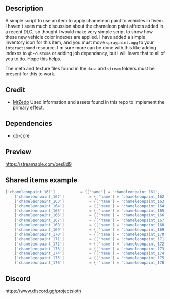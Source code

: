 ## Description
A simple script to use an item to apply chameleon paint to vehicles in fivem. I haven't seen much discussion about the chameleon paint affects added in a recent DLC, so thought I would make very simple script to show how these new vehicle color indexes are applied. I have added a simple inventory icon for this item, and you must move `spraypaint.ogg` to your `interactsound` resource. I'm sure more can be done with this like adding indexes to `qb-customs` or adding job dependancy, but I will leave that to all of you to do. Hope this helps.

The meta and texture files found in the `data` and `stream` folders must be present for this to work.

## Credit
- [MrZedo](https://github.com/MrZedo/Cameleon-Color) Used information and assets found in this repo to implement the primary effect.

## Dependencies
- [qb-core](https://github.com/qbcore-framework/qb-core)

## Preview
https://streamable.com/oes8d9

## Shared items example
```lua
['chameleonpaint_161'] 			 = {['name'] = 'chameleonpaint_161', 			['label'] = 'Monochrome Spray', 				['weight'] = 2000, 		['type'] = 'item', 		['image'] = 'chameleonpaint.png', 	['unique'] = false, 		['useable'] = true, 	['shouldClose'] = true,	   ['combinable'] = nil,   ['description'] = 'A fancy spray for your ride.'},
	['chameleonpaint_162'] 			 = {['name'] = 'chameleonpaint_162', 			['label'] = 'Night & Day Spray', 				['weight'] = 2000, 		['type'] = 'item', 		['image'] = 'chameleonpaint.png', 	['unique'] = false, 		['useable'] = true, 	['shouldClose'] = true,	   ['combinable'] = nil,   ['description'] = 'A fancy spray for your ride.'},
	['chameleonpaint_163'] 			 = {['name'] = 'chameleonpaint_163', 			['label'] = 'The Verlierer Spray', 				['weight'] = 2000, 		['type'] = 'item', 		['image'] = 'chameleonpaint.png', 	['unique'] = false, 		['useable'] = true, 	['shouldClose'] = true,	   ['combinable'] = nil,   ['description'] = 'A fancy spray for your ride.'},
	['chameleonpaint_164'] 			 = {['name'] = 'chameleonpaint_164', 			['label'] = 'Sprunk Extreme Spray', 			['weight'] = 2000, 		['type'] = 'item', 		['image'] = 'chameleonpaint.png', 	['unique'] = false, 		['useable'] = true, 	['shouldClose'] = true,	   ['combinable'] = nil,   ['description'] = 'A fancy spray for your ride.'},
	['chameleonpaint_165'] 			 = {['name'] = 'chameleonpaint_165', 			['label'] = 'Vice City Spray', 					['weight'] = 2000, 		['type'] = 'item', 		['image'] = 'chameleonpaint.png', 	['unique'] = false, 		['useable'] = true, 	['shouldClose'] = true,	   ['combinable'] = nil,   ['description'] = 'A fancy spray for your ride.'},
	['chameleonpaint_166'] 			 = {['name'] = 'chameleonpaint_166', 			['label'] = 'Synthwave Nights Spray', 			['weight'] = 2000, 		['type'] = 'item', 		['image'] = 'chameleonpaint.png', 	['unique'] = false, 		['useable'] = true, 	['shouldClose'] = true,	   ['combinable'] = nil,   ['description'] = 'A fancy spray for your ride.'},
	['chameleonpaint_167'] 			 = {['name'] = 'chameleonpaint_167', 			['label'] = 'Four Seasons Spray', 				['weight'] = 2000, 		['type'] = 'item', 		['image'] = 'chameleonpaint.png', 	['unique'] = false, 		['useable'] = true, 	['shouldClose'] = true,	   ['combinable'] = nil,   ['description'] = 'A fancy spray for your ride.'},
	['chameleonpaint_168'] 			 = {['name'] = 'chameleonpaint_168', 			['label'] = 'Maisonette 9 Throwback Spray', 	['weight'] = 2000, 		['type'] = 'item', 		['image'] = 'chameleonpaint.png', 	['unique'] = false, 		['useable'] = true, 	['shouldClose'] = true,	   ['combinable'] = nil,   ['description'] = 'A fancy spray for your ride.'},
	['chameleonpaint_169'] 			 = {['name'] = 'chameleonpaint_169', 			['label'] = 'Bubblegum Spray', 					['weight'] = 2000, 		['type'] = 'item', 		['image'] = 'chameleonpaint.png', 	['unique'] = false, 		['useable'] = true, 	['shouldClose'] = true,	   ['combinable'] = nil,   ['description'] = 'A fancy spray for your ride.'},
	['chameleonpaint_170'] 			 = {['name'] = 'chameleonpaint_170', 			['label'] = 'Full Rainbow Spray', 				['weight'] = 2000, 		['type'] = 'item', 		['image'] = 'chameleonpaint.png', 	['unique'] = false, 		['useable'] = true, 	['shouldClose'] = true,	   ['combinable'] = nil,   ['description'] = 'A fancy spray for your ride.'},
	['chameleonpaint_171'] 			 = {['name'] = 'chameleonpaint_171', 			['label'] = 'Sunset Spray', 					['weight'] = 2000, 		['type'] = 'item', 		['image'] = 'chameleonpaint.png', 	['unique'] = false, 		['useable'] = true, 	['shouldClose'] = true,	   ['combinable'] = nil,   ['description'] = 'A fancy spray for your ride.'},
	['chameleonpaint_172'] 			 = {['name'] = 'chameleonpaint_172', 			['label'] = 'The Seven Spray', 					['weight'] = 2000, 		['type'] = 'item', 		['image'] = 'chameleonpaint.png', 	['unique'] = false, 		['useable'] = true, 	['shouldClose'] = true,	   ['combinable'] = nil,   ['description'] = 'A fancy spray for your ride.'},
	['chameleonpaint_173'] 			 = {['name'] = 'chameleonpaint_173', 			['label'] = 'Kamen Rider Spray', 				['weight'] = 2000, 		['type'] = 'item', 		['image'] = 'chameleonpaint.png', 	['unique'] = false, 		['useable'] = true, 	['shouldClose'] = true,	   ['combinable'] = nil,   ['description'] = 'A fancy spray for your ride.'},
	['chameleonpaint_174'] 			 = {['name'] = 'chameleonpaint_174', 			['label'] = 'Chromatic Aberration Spray', 		['weight'] = 2000, 		['type'] = 'item', 		['image'] = 'chameleonpaint.png', 	['unique'] = false, 		['useable'] = true, 	['shouldClose'] = true,	   ['combinable'] = nil,   ['description'] = 'A fancy spray for your ride.'},
	['chameleonpaint_175'] 			 = {['name'] = 'chameleonpaint_175', 			['label'] = 'Its Christmas! Spray', 			['weight'] = 2000, 		['type'] = 'item', 		['image'] = 'chameleonpaint.png', 	['unique'] = false, 		['useable'] = true, 	['shouldClose'] = true,	   ['combinable'] = nil,   ['description'] = 'A fancy spray for your ride.'},
	['chameleonpaint_176'] 			 = {['name'] = 'chameleonpaint_176', 			['label'] = 'Temperature Spray', 				['weight'] = 2000, 		['type'] = 'item', 		['image'] = 'chameleonpaint.png', 	['unique'] = false, 		['useable'] = true, 	['shouldClose'] = true,	   ['combinable'] = nil,   ['description'] = 'A fancy spray for your ride.'},
```

## Discord
https://www.discord.gg/projectsloth
